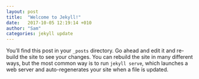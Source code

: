 ```yaml
---
layout: post
title:  "Welcome to Jekyll!"
date:   2017-10-05 12:19:14 +010
author: "Sam"
categories: jekyll update
---
```

You’ll find this post in your `_posts` directory. Go ahead and edit it and re-build the site to see your changes. You can rebuild the site in many different ways, but the most common way is to run `jekyll serve`, which launches a web server and auto-regenerates your site when a file is updated.
